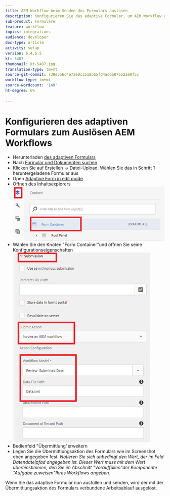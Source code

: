 ```yaml
---
title: AEM Workflow beim Senden des Formulars auslösen
description: Konfigurieren Sie das adaptive Formular, um AEM Workflow auszulösen.
sub-product: Formulare
feature: workflow
topics: integrations
audience: developer
doc-type: article
activity: setup
version: 6.4,6.5
kt: 5407
thumbnail: kt-5407.jpg
translation-type: tm+mt
source-git-commit: 738e356c4e72e0c3518bb5fd4ad6a076522e9f5c
workflow-type: tm+mt
source-wordcount: '149'
ht-degree: 6%

---
```



# Konfigurieren des adaptiven Formulars zum Auslösen AEM Workflows

* Herunterladen [des adaptiven Formulars](assets/time-off-application.zip)
* Nach [Formular und Dokumenten suchen](http://localhost:4502/aem/forms.html/content/dam/formsanddocuments)
* Klicken Sie auf Erstellen -> Datei-Upload. Wählen Sie das in Schritt 1 heruntergeladene Formular aus
* Open [Adaptive Form in edit mode](http://localhost:4502/editor.html/content/forms/af/timeofapplication.html).
* Öffnen des Inhaltsexplorers
   ![Content Explorer](assets/af-workflow-submission.PNG)
* Wählen Sie den Knoten &quot;Form Container&quot;und öffnen Sie seine Konfigurationseigenschaften
   ![Übermittlung](assets/af-workflow-submission1.PNG)
* Bedienfeld &quot;Übermittlung&quot;erweitern
* Legen Sie die Übermittlungsaktion des Formulars wie im Screenshot oben angegeben fest.
   _Notieren Sie sich unbedingt den Wert, der im Feld Datendateipfad angegeben ist. Dieser Wert muss mit dem Wert übereinstimmen, den Sie im Abschnitt &quot;Vorauffüllen&quot;der Komponente &quot;Aufgabe zuweisen&quot;Ihres Workflows angeben._

Wenn Sie das adaptive Formular nun ausfüllen und senden, wird der mit der Übermittlungsaktion des Formulars verbundene Arbeitsablauf ausgelöst.
